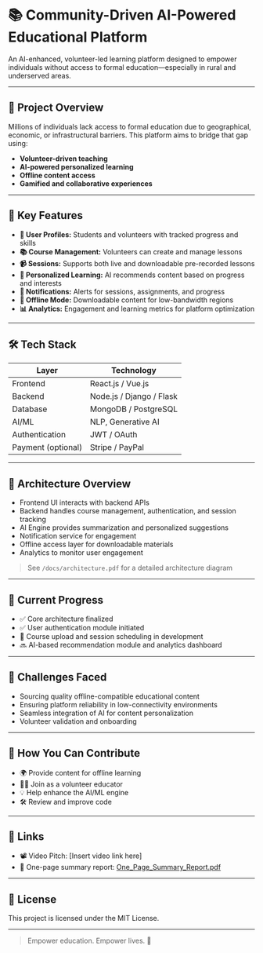 # 📚 Community-Driven AI-Powered Educational Platform

An AI-enhanced, volunteer-led learning platform designed to empower individuals without access to formal education—especially in rural and underserved areas.

---

## 🚀 Project Overview

Millions of individuals lack access to formal education due to geographical, economic, or infrastructural barriers. This platform aims to bridge that gap using:

- **Volunteer-driven teaching**
- **AI-powered personalized learning**
- **Offline content access**
- **Gamified and collaborative experiences**

---

## 🌟 Key Features

- **👤 User Profiles:** Students and volunteers with tracked progress and skills
- **📚 Course Management:** Volunteers can create and manage lessons
- **📹 Sessions:** Supports both live and downloadable pre-recorded lessons
- **🧠 Personalized Learning:** AI recommends content based on progress and interests
- **🔔 Notifications:** Alerts for sessions, assignments, and progress
- **📶 Offline Mode:** Downloadable content for low-bandwidth regions
- **📊 Analytics:** Engagement and learning metrics for platform optimization

---

## 🛠️ Tech Stack

| Layer            | Technology              |
|------------------|--------------------------|
| Frontend         | React.js / Vue.js        |
| Backend          | Node.js / Django / Flask |
| Database         | MongoDB / PostgreSQL     |
| AI/ML            | NLP, Generative AI       |
| Authentication   | JWT / OAuth              |
| Payment (optional)| Stripe / PayPal         |

---

## 🧩 Architecture Overview

- Frontend UI interacts with backend APIs
- Backend handles course management, authentication, and session tracking
- AI Engine provides summarization and personalized suggestions
- Notification service for engagement
- Offline access layer for downloadable materials
- Analytics to monitor user engagement

> See `/docs/architecture.pdf` for a detailed architecture diagram

---

## 📌 Current Progress

- ✅ Core architecture finalized
- ✅ User authentication module initiated
- 🔄 Course upload and session scheduling in development
- 🔜 AI-based recommendation module and analytics dashboard

---

## 🧠 Challenges Faced

- Sourcing quality offline-compatible educational content
- Ensuring platform reliability in low-connectivity environments
- Seamless integration of AI for content personalization
- Volunteer validation and onboarding

---

## 🤝 How You Can Contribute

- 🌍 Provide content for offline learning
- 🧑‍🏫 Join as a volunteer educator
- 💡 Help enhance the AI/ML engine
- 🛠 Review and improve code

---

## 🔗 Links

- 📽️ Video Pitch: [Insert video link here]
- 🔄 One-page summary report: [One_Page_Summary_Report.pdf](./One_Page_Summary_Report.pdf)

---

## 📃 License

This project is licensed under the MIT License.

---

> Empower education. Empower lives. 🌱
